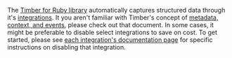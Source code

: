 The [Timber for Ruby library](https://github.com/timberio/timber-ruby) automatically captures structured data through it's [integrations](/languages/ruby/integrations). It you aren't familiar with Timber's concept of [metadata, context, and events](/concepts/metadata-context-and-events), please check out that document. In some cases, it might be preferable to disable select integrations to save on cost. To get started, please see [each integration's documentation page](/languages/ruby/integrations) for specific instructions on disabling that integration.
